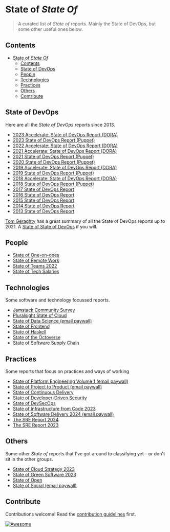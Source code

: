 # State of *State Of*

> A curated list of *State of* reports. Mainly the State of DevOps, but some other useful ones below.


## Contents

- [State of *State Of*](#state-of-state-of)
  - [Contents](#contents)
  - [State of DevOps](#state-of-devops)
  - [People](#people)
  - [Technologies](#technologies)
  - [Practices](#practices)
  - [Others](#others)
  - [Contribute](#contribute)


## State of DevOps

Here are all the *State of DevOps* reports since 2013.

- [2023 Accelerate: State of DevOps Report (DORA)](https://dora.dev/research/2023/dora-report/)
- [2023 State of DevOps Report (Puppet)](https://www.puppet.com/system/files/report-puppet-sodor-2023-platform-engineering.pdf)
- [2022 Accelerate: State of DevOps Report (DORA)](https://dora.dev/research/2022/dora-report/)
- [2021 Accelerate: State of DevOps Report (DORA)](https://services.google.com/fh/files/misc/state-of-devops-2021.pdf)
- [2021 State of DevOps Report (Puppet)](https://www.puppet.com/resources/history-of-devops-reports#2021)
- [2020 State of DevOps Report (Puppet)](https://www.puppet.com/system/files/2020-State-of-DevOps-Report.pdf)
- [2019 Accelerate: State of DevOps Report (DORA)](https://services.google.com/fh/files/misc/state-of-devops-2019.pdf)
- [2019 State of DevOps Report (Puppet)](https://puppet.com/resources/report/2019-state-of-devops-report)
- [2018 Accelerate: State of DevOps Report (DORA)](https://services.google.com/fh/files/misc/state-of-devops-2018.pdf)
- [2018 State of DevOps Report (Puppet)](https://puppet.com/resources/report/2018-state-devops-report)
- [2017 State of DevOps Report](https://puppet.com/resources/report/2017-state-devops-report)
- [2016 State of DevOps Report](https://puppet.com/resources/report/2016-state-devops-report)
- [2015 State of DevOps Report](https://puppet.com/resources/report/2015-state-devops-report)
- [2014 State of DevOps Report](https://puppet.com/resources/report/2014-state-devops-report)
- [2013 State of DevOps Report](https://puppet.com/resources/report/2013-state-devops-report)

[Tom Geraghty](https://twitter.com/tom_geraghty) has a great summary of all the State of DevOps reports up to 2021. A [State of State of DevOps](https://tomgeraghty.co.uk/index.php/all-the-state-of-devops-reports-since-2013/) if you will.

## People

- [State of One-on-ones](https://hypercontext.com/state-of-one-on-ones-report)
- [State of Remote Work](https://owllabs.com/state-of-remote-work/2021)
- [State of Teams 2022](https://www.atlassian.com/blog/state-of-teams-2022)
- [State of Tech Salaries](https://hired.com/state-of-tech-salaries/2022/)

## Technologies

Some software and technology focussed reports.

- [Jamstack Community Survey](https://jamstack.org/survey/2022/)
- [Pluralsight State of Cloud](https://www.pluralsight.com/resource-center/state-of-cloud)
- [State of Data Science (email paywall)](https://anaconda.cloud/2021-state-of-data-science-report)
- [State of Frontend](https://tsh.io/state-of-frontend/)
- [State of Haskell](https://taylor.fausak.me/2021/11/16/haskell-survey-results/)
- [State of the Octoverse](https://octoverse.github.com/)
- [State of Software Supply Chain](https://www.sonatype.com/state-of-the-software-supply-chain/introduction)

## Practices

Some reports that focus on practices and ways of working

- [State of Platform Engineering Volume 1 (email paywall)](https://humanitec.com/whitepapers/state-of-platform-engineering-report-volume-1)
- [State of Project to Product (email paywall)](https://info.planview.com/project-to-product-state-of-the-industry-_report_vsm_en_reg.html)
- [State of Continuous Delivery](https://cd.foundation/state-cd-report/)
- [State of Developer-Driven Security](https://www.securecodewarrior.com/cp/the-state-of-developer-security-skills-2022)
- [State of DevSecOps](https://www.contrastsecurity.com/hubfs/DocumentsPDF/The-State-of-DevSecOps_Report_Final.pdf)
- [State of Infrastructure from Code 2023](https://klo.dev/state-of-infrastructure-from-code-2023/)
- [State of Software Delivery 2024 (email paywall)](https://circleci.com/resources/2024-state-of-software-delivery/)
- [The SRE Report 2024](https://www.catchpoint.com/asset/2024-sre-report)
- [The SRE Report 2023](https://www.catchpoint.com/asset/2023-sre-report)

## Others

Some other *State of* reports that I've got around to classifying yet - or don't sit in the other groups.

- [State of Cloud Strategy 2023](https://www.hashicorp.com/state-of-the-cloud)
- [State of Green Software 2023](https://stateof.greensoftware.foundation/en/)
- [State of Open](https://openuk.uk/stateofopen/)
- [State of Social (email paywall)](https://brandwatch.com/reports/state-of-social/)


## Contribute

Contributions welcome! Read the [contribution guidelines](contributing.md) first.

[![Awesome](https://awesome.re/badge.svg)](https://awesome.re)

